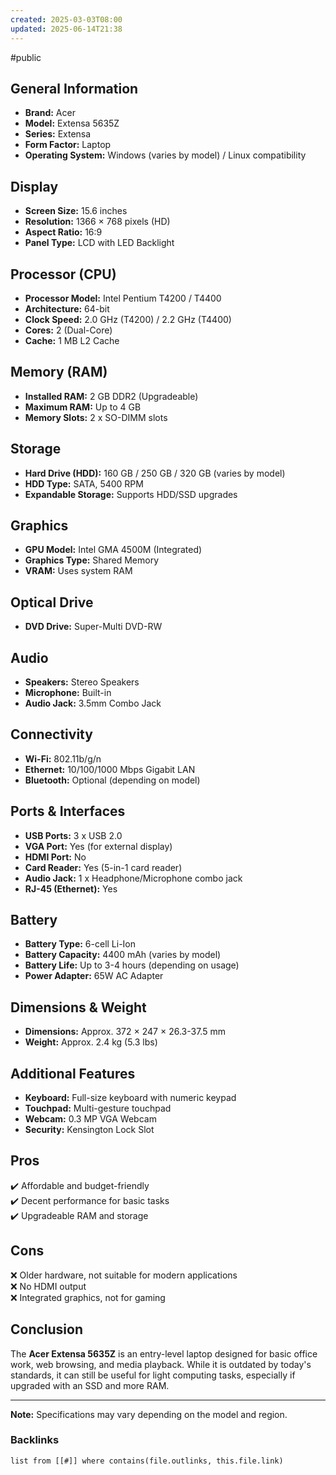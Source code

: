 ```yaml
---
created: 2025-03-03T08:00
updated: 2025-06-14T21:38
---
```

#public

## General Information
- **Brand:** Acer
- **Model:** Extensa 5635Z
- **Series:** Extensa
- **Form Factor:** Laptop
- **Operating System:** Windows (varies by model) / Linux compatibility

## Display
- **Screen Size:** 15.6 inches
- **Resolution:** 1366 × 768 pixels (HD)
- **Aspect Ratio:** 16:9
- **Panel Type:** LCD with LED Backlight

## Processor (CPU)
- **Processor Model:** Intel Pentium T4200 / T4400
- **Architecture:** 64-bit
- **Clock Speed:** 2.0 GHz (T4200) / 2.2 GHz (T4400)
- **Cores:** 2 (Dual-Core)
- **Cache:** 1 MB L2 Cache

## Memory (RAM)
- **Installed RAM:** 2 GB DDR2 (Upgradeable)
- **Maximum RAM:** Up to 4 GB
- **Memory Slots:** 2 x SO-DIMM slots

## Storage
- **Hard Drive (HDD):** 160 GB / 250 GB / 320 GB (varies by model)
- **HDD Type:** SATA, 5400 RPM
- **Expandable Storage:** Supports HDD/SSD upgrades

## Graphics
- **GPU Model:** Intel GMA 4500M (Integrated)
- **Graphics Type:** Shared Memory
- **VRAM:** Uses system RAM

## Optical Drive
- **DVD Drive:** Super-Multi DVD-RW

## Audio
- **Speakers:** Stereo Speakers
- **Microphone:** Built-in
- **Audio Jack:** 3.5mm Combo Jack

## Connectivity
- **Wi-Fi:** 802.11b/g/n
- **Ethernet:** 10/100/1000 Mbps Gigabit LAN
- **Bluetooth:** Optional (depending on model)

## Ports & Interfaces
- **USB Ports:** 3 x USB 2.0
- **VGA Port:** Yes (for external display)
- **HDMI Port:** No
- **Card Reader:** Yes (5-in-1 card reader)
- **Audio Jack:** 1 x Headphone/Microphone combo jack
- **RJ-45 (Ethernet):** Yes

## Battery
- **Battery Type:** 6-cell Li-Ion
- **Battery Capacity:** 4400 mAh (varies by model)
- **Battery Life:** Up to 3-4 hours (depending on usage)
- **Power Adapter:** 65W AC Adapter

## Dimensions & Weight
- **Dimensions:** Approx. 372 × 247 × 26.3-37.5 mm
- **Weight:** Approx. 2.4 kg (5.3 lbs)

## Additional Features
- **Keyboard:** Full-size keyboard with numeric keypad
- **Touchpad:** Multi-gesture touchpad
- **Webcam:** 0.3 MP VGA Webcam
- **Security:** Kensington Lock Slot

## Pros
✔️ Affordable and budget-friendly  
✔️ Decent performance for basic tasks  
✔️ Upgradeable RAM and storage  

## Cons
❌ Older hardware, not suitable for modern applications  
❌ No HDMI output  
❌ Integrated graphics, not for gaming  

## Conclusion
The **Acer Extensa 5635Z** is an entry-level laptop designed for basic office work, web browsing, and media playback. While it is outdated by today's standards, it can still be useful for light computing tasks, especially if upgraded with an SSD and more RAM.

---
**Note:** Specifications may vary depending on the model and region.

### Backlinks
```dataview 
list from [[#]] where contains(file.outlinks, this.file.link)
```

